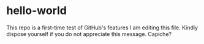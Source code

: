 # hello-world
This repo is a first-time test of GitHub's features
I am editing this file. Kindly dispose yourself if you do not appreciate this message. Capiche?
